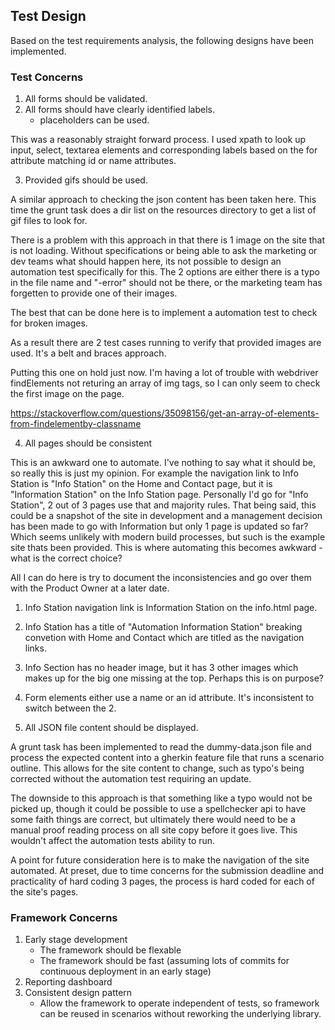 ## Test Design

Based on the test requirements analysis, the following designs have been implemented.

### Test Concerns

1. All forms should be validated.
2. All forms should have clearly identified labels.
	* placeholders can be used.

This was a reasonably straight forward process. I used xpath to look up input, select, textarea elements and corresponding labels based on the for attribute matching id or name attributes.

3. Provided gifs should be used.

A similar approach to checking the json content has been taken here. This time the grunt task does a dir list on the resources directory to get a list of gif files to look for.

There is a problem with this approach in that there is 1 image on the site that is not loading. Without specifications or being able to ask the marketing or dev teams what should happen here, its not possible to design an automation test specifically for this. The 2 options are either there is a typo in the file name and "-error" should not be there, or the marketing team has forgetten to provide one of their images.

The best that can be done here is to implement a automation test to check for broken images.

As a result there are 2 test cases running to verify that provided images are used. It's a belt and braces approach.

Putting this one on hold just now. I'm having a lot of trouble with webdriver findElements not returing an array of img tags, so I can only seem to check the first image on the page. 

https://stackoverflow.com/questions/35098156/get-an-array-of-elements-from-findelementby-classname

4. All pages should be consistent

This is an awkward one to automate. I've nothing to say what it should be, so really this is just my opinion. For example the navigation link to Info Station is "Info Station" on the Home and Contact page, but it is "Information Station" on the Info Station page. Personally I'd go for "Info Station", 2 out of 3 pages use that and majority rules. That being said, this could be a snapshot of the site in development and a management decision has been made to go with Information but only 1 page is updated so far? Which seems unlikely with modern build processes, but such is the example site thats been provided. This is where automating this becomes awkward - what is the correct choice?

All I can do here is try to document the inconsistencies and go over them with the Product Owner at a later date.

1. Info Station navigation link is Information Station on the info.html page.
2. Info Station has a title of "Automation Information Station" breaking convetion with Home and Contact which are titled as the navigation links. 
3. Info Section has no header image, but it has 3 other images which makes up for the big one missing at the top. Perhaps this is on purpose?
4. Form elements either use a name or an id attribute. It's inconsistent to switch between the 2.

5. All JSON file content should be displayed.

A grunt task has been implemented to read the dummy-data.json file and process the expected content into a gherkin feature file that runs a scenario outline. This allows for the site content to change, such as typo's being corrected without the automation test requiring an update.

The downside to this approach is that something like a typo would not be picked up, though it could be possible to use a spellchecker api to have some faith things are correct, but ultimately there would need to be a manual proof reading process on all site copy before it goes live. This wouldn't affect the automation tests ability to run.

A point for future consideration here is to make the navigation of the site automated. At preset, due to time concerns for the submission deadline and practicality of hard coding 3 pages, the process is hard coded for each of the site's pages.

### Framework Concerns

1. Early stage development
	* The framework should be flexable
	* The framework should be fast (assuming lots of commits for continuous deployment in an early stage)
2. Reporting dashboard
3. Consistent design pattern
	* Allow the framework to operate independent of tests, so framework can be reused in scenarios without reworking the underlying library.